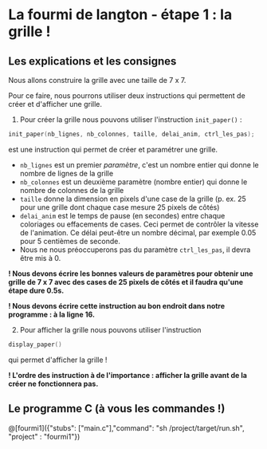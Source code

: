 # La fourmi de langton - étape 1 : la grille !

## Les explications et les consignes

Nous allons construire la grille avec une taille de 7 x 7.

Pour ce faire, nous pourrons utiliser deux instructions qui permettent de créer et d'afficher une grille.

1. Pour créer la grille nous pouvons utiliser l'instruction `init_paper()` :

```C
init_paper(nb_lignes, nb_colonnes, taille, delai_anim, ctrl_les_pas); 
```
est une instruction qui permet de créer et paramétrer une grille.

- `nb_lignes` est un premier *paramètre*, c'est un nombre entier qui donne le nombre de lignes de la grille
- `nb_colonnes` est un deuxième paramètre (nombre entier) qui donne le nombre de colonnes de la grille 
- `taille` donne la dimension en pixels d'une case de la grille (p. ex. 25 pour une grille dont chaque case mesure 25 pixels de côtés)
-  `delai_anim` est le temps de pause (en secondes) entre chaque coloriages ou effacements de cases. Ceci permet de contrôler la vitesse de l'animation. Ce délai peut-être un nombre décimal, par exemple 0.05 pour 5 centièmes de seconde.
-  Nous ne nous préoccuperons pas du paramètre `ctrl_les_pas`, il devra être mis à 0.

**! Nous devons écrire les bonnes valeurs de paramètres pour obtenir une grille de 7 x 7 avec des cases de 25 pixels de côtés et il faudra qu'une étape dure 0.5s.**

**! Nous devons écrire cette instruction au bon endroit dans notre programme : à la ligne 16.**

2. Pour afficher la grille nous pouvons utiliser l'instruction

```C
display_paper()
```

qui permet d'afficher la grille !

**! L'ordre des instruction à de l'importance : afficher la grille avant de la créer ne fonctionnera pas.**


## Le programme C (à vous les commandes !)

@[fourmi1]({"stubs": ["main.c"],"command": "sh /project/target/run.sh", "project" : "fourmi1"})
